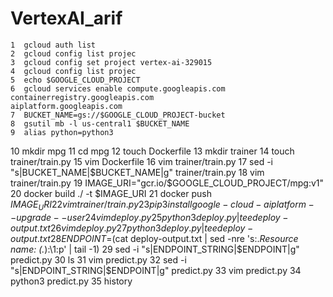 # VertexAI_arif
    1  gcloud auth list
    2  gcloud config list projec
    3  gcloud config set project vertex-ai-329015
    4  gcloud config list projec
    5  echo $GOOGLE_CLOUD_PROJECT
    6  gcloud services enable compute.googleapis.com                                containerregistry.googleapis.com                         aiplatform.googleapis.com
    7  BUCKET_NAME=gs://$GOOGLE_CLOUD_PROJECT-bucket
    8  gsutil mb -l us-central1 $BUCKET_NAME
    9  alias python=python3
   10  mkdir mpg
   11  cd mpg
   12  touch Dockerfile
   13  mkdir trainer
   14  touch trainer/train.py
   15  vim Dockerfile
   16  vim trainer/train.py
   17  sed -i "s|BUCKET_NAME|$BUCKET_NAME|g" trainer/train.py
   18  vim trainer/train.py
   19  IMAGE_URI="gcr.io/$GOOGLE_CLOUD_PROJECT/mpg:v1"
   20  docker build ./ -t $IMAGE_URI
   21  docker push $IMAGE_URI
   22  vim trainer/train.py
   23  pip3 install google-cloud-aiplatform --upgrade --user
   24  vim deploy.py
   25  python3 deploy.py | tee deploy-output.txt
   26  vim deploy.py
   27  python3 deploy.py | tee deploy-output.txt
   28  ENDPOINT=$(cat deploy-output.txt | sed -nre 's:.*Resource name\: (.*):\1:p' | tail -1)
   29  sed -i "s|ENDPOINT_STRING|$ENDPOINT|g" predict.py
   30  ls
   31  vim predict.py
   32  sed -i "s|ENDPOINT_STRING|$ENDPOINT|g" predict.py
   33  vim predict.py
   34  python3 predict.py
   35  history
